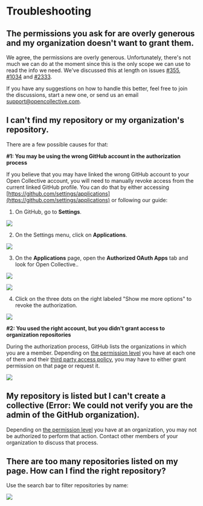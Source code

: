 # Troubleshooting

## The permissions you ask for are overly generous and my organization doesn't want to grant them.

We agree, the permissions are overly generous. Unfortunately, there's not much we can do at the moment since this is the only scope we can use to read the info we need. We've discussed this at length on issues [\#355](https://github.com/opencollective/opencollective/issues/355), [\#1034](https://github.com/opencollective/opencollective/issues/1034) and [\#2333](https://github.com/opencollective/opencollective/issues/2333).

If you have any suggestions on how to handle this better, feel free to join the discussions, start a new one, or send us an email [support@opencollective.com](mailto:support@opencollective.com).

## I can't find my repository or my organization's repository.

There are a few possible causes for that:

**\#1: You may be using the wrong GitHub account in the authorization process**

If you believe that you may have linked the wrong GitHub account to your Open Collective account, you will need to manually revoke access from the current linked GitHub profile. You can do that by either accessing [https://github.com/settings/applications](https://github.com/settings/applications) or following our guide:

1. On GitHub, go to **Settings**.

![](../../.gitbook/assets/fiscal-host_open-source-collective_github-dropdown-menu_2019-10-28.png)

2. On the Settings menu, click on **Applications**.

![](../../.gitbook/assets/fiscal-host_open-source-collective_github-settings-interface_2019-10-28.png)

3. On the **Applications** page, open the **Authorized OAuth Apps** tab and look for Open Collective..

![](../../.gitbook/assets/fiscal-host_open-source-collective_github-app-list_2019-10-28%20%281%29.png)

![](../../.gitbook/assets/fiscal-host_open-source-collective_github-list-oauth-apps_2019-10-28.png)

4. Click on the three dots on the right labeled "Show me more options" to revoke the authorization.  

![](../../.gitbook/assets/fiscal-host_open-source-collective_github-list-oauth-revoke_2019-10-28.png)

**\#2: You used the right account, but you didn't grant access to organization repositories**

During the authorization process, GitHub lists the organizations in which you are a member. Depending on [the permission level](https://help.github.com/en/github/setting-up-and-managing-organizations-and-teams/permission-levels-for-an-organization) you have at each one of them and their [third party access policy](https://help.github.com/en/github/setting-up-and-managing-organizations-and-teams/enabling-oauth-app-access-restrictions-for-your-organization), you may have to either grant permission on that page or request it.

![](../../.gitbook/assets/fiscal-host_open-source-collective-github-authorize-open-collective_2019-10-28.png)

## My repository is listed but I can't create a collective \(Error: We could not verify you are the admin of the GitHub organization\).

Depending on [the permission level](https://help.github.com/en/github/setting-up-and-managing-organizations-and-teams/permission-levels-for-an-organization) you have at an organization, you may not be authorized to perform that action. Contact other members of your organization to discuss that process.

## There are too many repositories listed on my page. How can I find the right repository?

Use the search bar to filter repositories by name:

![](../../.gitbook/assets/fiscal-hosts_open-source-collective_search-bar-pick-a-repo_2019-10-28.gif)

